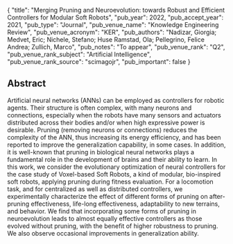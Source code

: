 {
  "title": "Merging Pruning and Neuroevolution: towards Robust and Efficient Controllers for Modular Soft Robots",
  "pub_year": 2022,
  "pub_accept_year": 2021,
  "pub_type": "Journal",
  "pub_venue_name": "Knowledge Engineering Review",
  "pub_venue_acronym": "KER",
  "pub_authors": "Nadizar, Giorgia; Medvet, Eric; Nichele, Stefano; Huse Ramstad, Ola; Pellegrino, Felice Andrea; Zullich, Marco",
  "pub_notes": "To appear",
  "pub_venue_rank": "Q2",
  "pub_venue_rank_subject": "Artificial Intelligence",
  "pub_venue_rank_source": "scimagojr",
  "pub_important": false
}

## Abstract
Artificial neural networks (ANNs) can be employed as controllers for robotic agents. Their structure is often complex, with many neurons and connections, especially when the robots have many sensors and actuators distributed across their bodies and/or when high expressive power is desirable. Pruning (removing neurons or connections) reduces the complexity of the ANN, thus increasing its energy efficiency, and has been reported to improve the generalization capability, in some cases. In addition, it is well-known that pruning in biological neural networks plays a fundamental role in the development of brains and their ability to learn. In this work, we consider the evolutionary optimization of neural controllers for the case study of Voxel-based Soft Robots, a kind of modular, bio-inspired soft robots, applying pruning during fitness evaluation. For a locomotion task, and for centralized as well as distributed controllers, we experimentally characterize the effect of different forms of pruning on after-pruning effectiveness, life-long effectiveness, adaptability to new terrains, and behavior. We find that incorporating some forms of pruning in neuroevolution leads to almost equally effective controllers as those evolved without pruning, with the benefit of higher robustness to pruning. We also observe occasional improvements in generalization ability.

